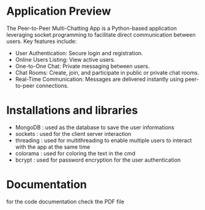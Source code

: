 # Application Preview 

The Peer-to-Peer Multi-Chatting App is a Python-based application leveraging socket programming to facilitate direct communication between users. Key features include:

* User Authentication: Secure login and registration.
* Online Users Listing: View active users.
* One-to-One Chat: Private messaging between users.
* Chat Rooms: Create, join, and participate in public or private chat rooms.
* Real-Time Communication: Messages are delivered instantly using peer-to-peer connections.


# Installations and libraries 
* MongoDB : used as the database to save the user informations
* sockets : used for the client server interaction
* threading : used for multithreading to enable multiple users to interact with the app at the same time
* colorama : used for coloring the text in the cmd
* bcrypt : used for password encryption for the user authentication

# Documentation
for the code documentation check the PDF file
